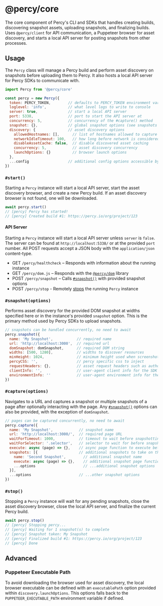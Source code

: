 # @percy/core

The core component of Percy's CLI and SDKs that handles creating builds, discovering snapshot
assets, uploading snapshots, and finalizing builds. Uses `@percy/client` for API communication, a
Puppeteer browser for asset discovery, and starts a local API server for posting snapshots from
other processes.

## Usage

The `Percy` class will manage a Percy build and perform asset discovery on snapshots before
uploading them to Percy. It also hosts a local API server for Percy SDKs to communicate with.

``` js
import Percy from '@percy/core'

const percy = new Percy({
  token: PERCY_TOKEN,        // defaults to PERCY_TOKEN environment variable
  loglevel: 'info',          // what level logs to write to console
  server: true,              // start a local API server
  port: 5338,                // port to start the API server at
  concurrency: 5,            // concurrency of the #capture() method
  snapshot: {},              // global snapshot options (see snapshots section)
  discovery: {               // asset discovery options
    allowedHostnames: [],      // list of hostnames allowed to capture from
    networkIdleTimeout: 100,   // how long before network is considered idle
    disableAssetCache: false,  // disable discovered asset caching
    concurrency: 5,            // asset discovery concurrency
    launchOptions: {}          // browser launch options
  },
  ...config                  // additional config options accessible by SDKs
})
```

### `#start()`

Starting a `Percy` instance will start a local API server, start the asset discovery browser, and
create a new Percy build. If an asset discovery browser is not found, one will be downloaded.

``` js
await percy.start()
// [percy] Percy has started!
// [percy] Created build #1: https://percy.io/org/project/123
```

#### API Server

Starting a `Percy` instance will start a local API server unless `server` is `false`. The server can
be found at `http://localhost:5338/` or at the provided `port` number. All POST requests accept a
JSON body with the `application/json` content-type.

- GET `/percy/healthcheck` – Responds with information about the running instance
- GET `/percy/dom.js` – Responds with the [`@percy/dom`](./packages/dom) library
- POST `/percy/snapshot` – Calls [`#snapshot()`](#snapshotoptions) with provided snapshot options
- POST `/percy/stop` - Remotely [stops](#stop) the running `Percy` instance

### `#snapshot(options)`

Performs asset discovery for the provided DOM snapshot at widths specified here or in the instance's
provided `snapshot` option. This is the primary method used by Percy SDKs to upload snapshots.

``` js
// snapshots can be handled concurrently, no need to await
percy.snapshot({
  name: 'My Snapshot',           // required name
  url: 'http://localhost:3000',  // required url
  domSnapshot: domSnapshot,      // required DOM string
  widths: [500, 1280],           // widths to discover resources
  minHeight: 1024,               // minimum height used when screenshotting
  percyCSS: '',                  // percy specific css to inject
  requestHeaders: {},            // asset request headers such as authorization
  clientInfo: '',                // user-agent client info for the SDK
  environmentInfo: ''            // user-agent environment info for the SDK
})
```

### `#capture(options)`

Navigates to a URL and captures a snapshot or multiple snapshots of a page after optionally
interacting with the page. Any [`#snapshot()`](#snapshotoptions) options can also be provided, with
the exception of `domSnapshot`.

``` js
// pages can be captured concurrently, no need to await
percy.capture({
  name: 'My Snapshot',            // snapshot name
  url: 'http://localhost:3000/',  // required page URL
  waitForTimeout: 1000,           // timeout to wait before snapshotting
  waitForSelector: '.selector',   // selector to wait for before snapshotting
  execute: async (page) => {},    // async page function to execute before snapshotting
  snapshots: [{                   // additional snapshots to take on this page
    name: 'Second Snapshot',        // additional snapshot name
    execute: async (page) => {},    // additional snapshot page function
    ...options                      // ...additional snapshot options
  }],
  ...options                      // ...other snapshot options
})
```

### `#stop()`

Stopping a `Percy` instance will wait for any pending snapshots, close the asset discovery browser,
close the local API server, and finalize the current Percy build.

``` js
await percy.stop()
// [percy] Stopping percy...
// [percy] Waiting for 1 snapshot(s) to complete
// [percy] Snapshot taken: My Snapshot
// [percy] Finalized build #1: https://percy.io/org/project/123
// [percy] Done
```

## Advanced

### Puppeteer Executable Path

To avoid downloading the browser used for asset discovery, the local browser executable can be
defined with an `executablePath` option provided within `discovery.launchOptions`. This options
falls back to the `PUPPETEER_EXECUTABLE_PATH` environment variable if defined.

